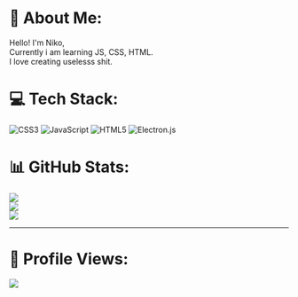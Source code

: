 # 💫 About Me:
Hello! I'm Niko,<br>Currently i am learning JS, CSS, HTML.<br>I love creating uselesss shit.


# 💻 Tech Stack:
![CSS3](https://img.shields.io/badge/css3-%231572B6.svg?style=flat-square&logo=css3&logoColor=white) ![JavaScript](https://img.shields.io/badge/javascript-%23323330.svg?style=flat-square&logo=javascript&logoColor=%23F7DF1E) ![HTML5](https://img.shields.io/badge/html5-%23E34F26.svg?style=flat-square&logo=html5&logoColor=white) ![Electron.js](https://img.shields.io/badge/Electron-191970?style=flat-square&logo=Electron&logoColor=white)
# 📊 GitHub Stats:
![](https://github-readme-stats.vercel.app/api?username=PurpleBored&theme=radical&hide_border=true&include_all_commits=true&count_private=true)<br/>
![](https://github-readme-streak-stats.herokuapp.com/?user=PurpleBored&theme=radical&hide_border=true)<br/>
![](https://github-readme-stats.vercel.app/api/top-langs/?username=PurpleBored&theme=radical&hide_border=true&include_all_commits=true&count_private=true&layout=compact)

---
# 👀 Profile Views:
[![](https://visitcount.itsvg.in/api?id=PurpleBored&label=Profile%20Views&color=11&icon=6&pretty=true)](https://visitcount.itsvg.in)

